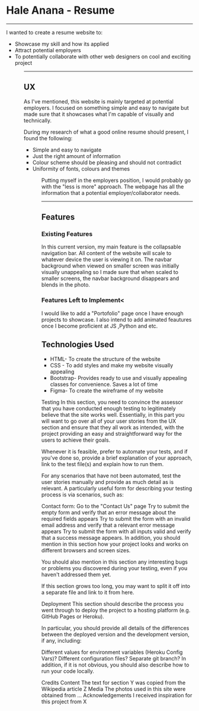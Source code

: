 <h1>Hale Anana - Resume </h1>
<hr>

I wanted to create a resume website to:

<ul>

<li> Showcase my skill and how its applied </li>
<li> Attract potential employers </li>
<li> To potentially collaborate with other web designers on cool and exciting project</li>
<ul>

<hr>

<h2>UX </h2>
As I've mentioned, this website is mainly targeted at potential employers. I focused on something simple and easy to navigate but made sure that it showcases what I'm capable of visually and technically.

During my research of what a good online resume should present, I found the following:

<ul>

<li> Simple and easy to navigate</li>
<li> Just  the right amount of information </li>
<li> Colour scheme should be pleasing and should not contradict</li>
<li> Uniformity of fonts, colours and themes</li>
<ul>

Putting myself in the employers position, I would probably go with the "less is more" approach.
The webpage has all the information that a potential employer/collaborator needs.

<hr>

<h2>Features</h2>

<h3>Existing Features</h3>

In this current version, my main feature is the collapsable navigation bar. All content of the website will scale to whatever device the user is viewing it on.
The navbar background when viewed on smaller screen was initially visually unappealing so I made sure that when scaled to smaller screens, the navbar background disappears and blends in the photo.


<h3>Features Left to Implement<</h3>
I would like to add a "Portofolio" page once I have enough projects to showcase.
I also intend to add animated feautures once I become proficient at JS ,Python and etc.

<h2>Technologies Used</h2>
<ul>
<li>HTML- To create the structure of the website</li>
<li>CSS - To add styles and make my website visually appealing</li>
<li>Bootstrap- Provides ready to use and visually appealing classes for convenience. Saves a lot of time </li>
<li>Figma- To create the wireframe of my website</li>
</ul>


Testing
In this section, you need to convince the assessor that you have conducted enough testing to legitimately believe that the site works well. Essentially, in this part you will want to go over all of your user stories from the UX section and ensure that they all work as intended, with the project providing an easy and straightforward way for the users to achieve their goals.

Whenever it is feasible, prefer to automate your tests, and if you've done so, provide a brief explanation of your approach, link to the test file(s) and explain how to run them.

For any scenarios that have not been automated, test the user stories manually and provide as much detail as is relevant. A particularly useful form for describing your testing process is via scenarios, such as:

Contact form:
Go to the "Contact Us" page
Try to submit the empty form and verify that an error message about the required fields appears
Try to submit the form with an invalid email address and verify that a relevant error message appears
Try to submit the form with all inputs valid and verify that a success message appears.
In addition, you should mention in this section how your project looks and works on different browsers and screen sizes.

You should also mention in this section any interesting bugs or problems you discovered during your testing, even if you haven't addressed them yet.

If this section grows too long, you may want to split it off into a separate file and link to it from here.

Deployment
This section should describe the process you went through to deploy the project to a hosting platform (e.g. GitHub Pages or Heroku).

In particular, you should provide all details of the differences between the deployed version and the development version, if any, including:

Different values for environment variables (Heroku Config Vars)?
Different configuration files?
Separate git branch?
In addition, if it is not obvious, you should also describe how to run your code locally.

Credits
Content
The text for section Y was copied from the Wikipedia article Z
Media
The photos used in this site were obtained from ...
Acknowledgements
I received inspiration for this project from X